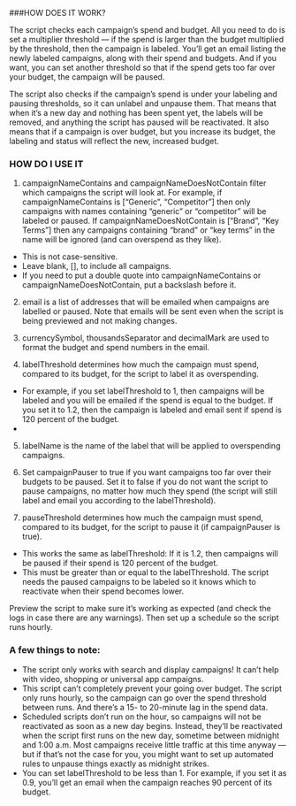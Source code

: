 ###HOW DOES IT WORK?

The script checks each campaign’s spend and budget. All you need to do is set a multiplier threshold — if the spend is larger than the budget multiplied by the threshold, then the campaign is labeled. You’ll get an email listing the newly labeled campaigns, along with their spend and budgets. And if you want, you can set another threshold so that if the spend gets too far over your budget, the campaign will be paused.

The script also checks if the campaign’s spend is under your labeling and pausing thresholds, so it can unlabel and unpause them. That means that when it’s a new day and nothing has been spent yet, the labels will be removed, and anything the script has paused will be reactivated. It also means that if a campaign is over budget, but you increase its budget, the labeling and status will reflect the new, increased budget.

### HOW DO I USE IT
1. campaignNameContains and campaignNameDoesNotContain filter which campaigns the script will look at. For example, if campaignNameContains is [“Generic”, “Competitor”] then only campaigns with names containing “generic” or “competitor” will be labeled or paused. If campaignNameDoesNotContain is [“Brand”, “Key Terms”] then any campaigns containing “brand” or “key terms” in the name will be ignored (and can overspend as they like).

* This is not case-sensitive.
* Leave blank, [], to include all campaigns.
* If you need to put a double quote into campaignNameContains or campaignNameDoesNotContain, put a backslash before it.

2. email is a list of addresses that will be emailed when campaigns are labelled or paused.
Note that emails will be sent even when the script is being previewed and not making changes.

3. currencySymbol, thousandsSeparator and decimalMark are used to format the budget and spend numbers in the email.
4. labelThreshold determines how much the campaign must spend, compared to its budget, for the script to label it as overspending.
 * For example, if you set labelThreshold to 1, then campaigns will be labeled and you will be emailed if the spend is equal to the budget. If you set it to 1.2, then the campaign is labeled and email sent if spend is 120 percent of the budget.
 * 
5. labelName is the name of the label that will be applied to overspending campaigns.
6. Set campaignPauser to true if you want campaigns too far over their budgets to be paused. Set it to false if you do not want the script to pause campaigns, no matter how much they spend (the script will still label and email you according to the labelThreshold).

7. pauseThreshold determines how much the campaign must spend, compared to its budget, for the script to pause it (if campaignPauser is true).
* This works the same as labelThreshold: If it is 1.2, then campaigns will be paused if their spend is 120 percent of the budget.
* This must be greater than or equal to the labelThreshold. The script needs the paused campaigns to be labeled so it knows which to reactivate when their spend becomes lower.

Preview the script to make sure it’s working as expected (and check the logs in case there are any warnings). Then set up a schedule so the script runs hourly.

### A few things to note:
* The script only works with search and display campaigns! It can’t help with video, shopping or universal app campaigns.
* This script can’t completely prevent your going over budget. The script only runs hourly, so the campaign can go over the spend threshold between runs. And there’s a 15- to 20-minute lag in the spend data.
* Scheduled scripts don’t run on the hour, so campaigns will not be reactivated as soon as a new day begins. Instead, they’ll be reactivated when the script first runs on the new day, sometime between midnight and 1:00 a.m. Most campaigns receive little traffic at this time anyway — but if that’s not the case for you, you might want to set up automated rules to unpause things exactly as midnight strikes.
* You can set labelThreshold to be less than 1. For example, if you set it as 0.9, you’ll get an email when the campaign reaches 90 percent of its budget.